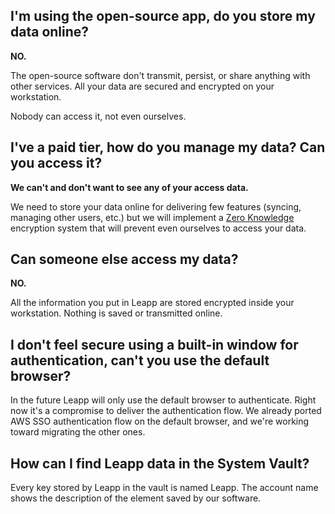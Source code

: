 ## I'm using the open-source app, do you store my data online?
**NO.**

The open-source software don't transmit, persist, or share anything with other services. All your data are secured and encrypted on your workstation.

Nobody can access it, not even ourselves.

## I've a paid tier, how do you manage my data? Can you access it?

**We can't and don't want to see any of your access data.**

We need to store your data online for delivering few features (syncing, managing other users, etc.) but we will implement a [Zero Knowledge]() encryption system that will prevent even ourselves to access your data.

## Can someone else access my data?
**NO.**

All the information you put in Leapp are stored encrypted inside your workstation. Nothing is saved or transmitted online.

## I don't feel secure using a built-in window for authentication, can't you use the default browser?
In the future Leapp will only use the default browser to authenticate. Right now it's a compromise to deliver the authentication flow. We already ported AWS SSO authentication flow on the default browser, and we're working toward migrating the other ones.

## How can I find Leapp data in the System Vault?

Every key stored by Leapp in the vault is named Leapp. The account name shows the description of the element saved by our software.
